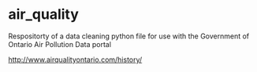# air_quality
Respositorty of a data cleaning python file for use with the Government of Ontario Air Pollution Data portal

http://www.airqualityontario.com/history/

